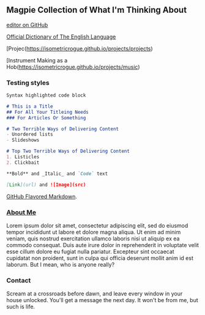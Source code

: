 ## Magpie Collection of What I'm Thinking About

[editor on GitHub](https://github.com/IsometricRogue/projects/edit/gh-pages/index.md)

[Official Dictionary of The English Language](https://isometricrogue.github.io/projects/projects)

 [Projec(https://isometricrogue.github.io/projects/projects)
 
 [Instrument Making as a Hob(https://isometricrogue.github.io/projects/music)

### Testing styles
```markdown
Syntax highlighted code block

# This is a Title
## For All Your Titleing Needs
### For Articles Or Something

# Two Terrible Ways of Delivering Content
- Unordered lists
- Slideshows

# Top Two Terrible Ways of Delivering Content
1. Listicles
2. Clickbait

**Bold** and _Italic_ and `Code` text

[Link](url) and ![Image](src)
```

[GitHub Flavored Markdown](https://guides.github.com/features/mastering-markdown/).

### [About Me]( https://isometricrogue.github.io/fresh-sizzling-website/about)
Lorem ipsum dolor sit amet, consectetur adipiscing elit, sed do eiusmod tempor incididunt ut labore et dolore magna aliqua. Ut enim ad minim veniam, quis nostrud exercitation ullamco laboris nisi ut aliquip ex ea commodo consequat. Duis aute irure dolor in reprehenderit in voluptate velit esse cillum dolore eu fugiat nulla pariatur. Excepteur sint occaecat cupidatat non proident, sunt in culpa qui officia deserunt mollit anim id est laborum.
But I mean, who is anyone really?


### Contact
Scream at a crossroads before dawn, and leave every window in your house unlocked. You'll get a message the next day. It won't be from me, but such is life.

